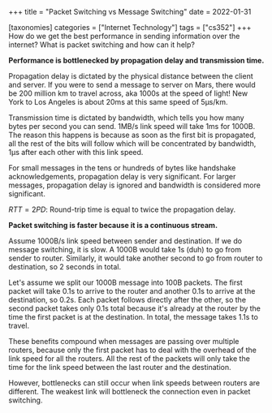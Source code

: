 +++
title = "Packet Switching vs Message Switching"
date = 2022-01-31

[taxonomies]
categories = ["Internet Technology"]
tags = ["cs352"]
+++
How do we get the best performance in sending information over the internet? What is packet switching and how can it help?
<!-- more -->
**Performance is bottlenecked by propagation delay and transmission time.**

Propagation delay is dictated by the physical distance between the client and server. If you were to send a message to server on Mars, there would be 200 million km to travel across, aka 1000s at the speed of light! New York to Los Angeles is about 20ms at this same speed of 5μs/km.

Transmission time is dictated by bandwidth, which tells you how many bytes per second you can send. 1MB/s link speed will take 1ms for 1000B. The reason this happens is because as soon as the first bit is propagated, all the rest of the bits will follow which will be concentrated by bandwidth, 1μs after each other with this link speed.

For small messages in the tens or hundreds of bytes like handshake acknowledgements, propagation delay is very significant. For larger messages, propagation delay is ignored and bandwidth is considered more significant.

$RTT = 2PD$: Round-trip time is equal to twice the propagation delay.

**Packet switching is faster because it is a continuous stream.**

Assume 1000B/s link speed between sender and destination. If we do message switching, it is slow. A 1000B would take 1s (duh) to go from sender to router. Similarly, it would take another second to go from router to destination, so 2 seconds in total.

Let's assume we split our 1000B message into 100B packets. The first packet will take 0.1s to arrive to the router and another 0.1s to arrive at the destination, so 0.2s. Each packet follows directly after the other, so the second packet takes only 0.1s total because it's already at the router by the time the first packet is at the destination. In total, the message takes 1.1s to travel.

These benefits compound when messages are passing over multiple routers, because only the first packet has to deal with the overhead of the link speed for all the routers. All the rest of the packets will only take the time for the link speed between the last router and the destination.

However, bottlenecks can still occur when link speeds between routers are different. The weakest link will bottleneck the connection even in packet switching.
